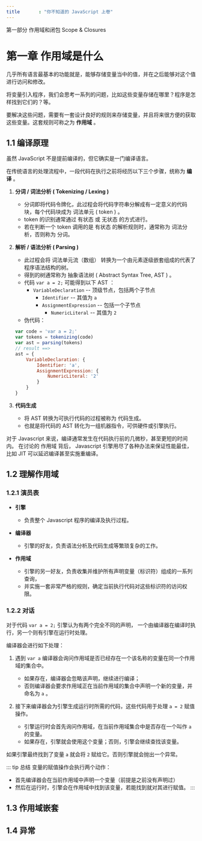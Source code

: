 ```yaml
---
title       : "你不知道的 JavaScript 上卷"
---
```


第一部分 作用域和闭包 Scope & Closures

第一章 作用域是什么
================

几乎所有语言最基本的功能就是，能够存储变量当中的值，并在之后能够对这个值进行访问和修改。

将变量引入程序，我们会思考一系列的问题，比如这些变量存储在哪里？程序是怎样找到它们的？等。

要解决这些问题，需要有一套设计良好的规则来存储变量，并且将来很方便的获取这些变量。这套规则可称之为 **作用域** 。

## 1.1 编译原理

虽然 JavaScript 不是提前编译的，但它确实是一门编译语言。

在传统语言的处理流程中，一段代码在执行之前将经历以下三个步骤，统称为 **编译** 。

1. **分词 / 词法分析 ( Tokenizing / Lexing )**

    - 分词即将代码令牌化，此过程会将代码字符串分解成有一定意义的代码块，每个代码块成为 词法单元 ( token ) 。
    - token 的识别通常通过 有状态 或 无状态 的方式进行。
    - 若在判断一个 token 调用的是 有状态 的解析规则时，通常称为 词法分析，否则称为 分词。

2. **解析 / 语法分析 ( Parsing )**

    - 此过程会将 词法单元流（数组） 转换为一个由元素逐级嵌套组成的代表了程序语法结构的树。
    - 得到的树通常称为 抽象语法树 ( Abstract Syntax Tree, AST ) 。
    - 代码 `var a = 2;` 可能得到以下 AST ：
        - `VariableDeclaration` -- 顶级节点，包括两个子节点
            - `Identifier` -- 其值为 `a`
            - `AssignmentExpression` -- 包括一个子节点
                - `NumericLiteral` -- 其值为 `2`
    - 伪代码：

    ```js
    var code = 'var a = 2;'
    var tokens = tokenizing(code)
    var ast = parsing(tokens)
    // result ==>
    ast = {
        VariableDeclaration: {
            Identifier: 'a',
            AssignmentExpression: {
                NumericLiteral: '2'
            }
        }
    }
    ```

3. **代码生成**

    - 将 AST 转换为可执行代码的过程被称为 代码生成。
    - 也就是将代码的 AST 转化为一组机器指令，可供硬件或引擎执行。

对于 Javascript 来说，编译通常发生在代码执行前的几微秒，甚至更短的时间内。
在讨论的 作用域 背后， Javascript 引擎用尽了各种办法来保证性能最佳，
比如 JIT 可以延迟编译甚至实施重编译。

## 1.2 理解作用域

### 1.2.1 演员表

- **引擎**
    - 负责整个 Javascript 程序的编译及执行过程。

- **编译器**
    - 引擎的好友，负责语法分析及代码生成等繁琐复杂的工作。

- **作用域**
    - 引擎的另一好友，负责收集并维护所有声明变量（标识符）组成的一系列查询，
    - 并实施一套非常严格的规则，确定当前执行代码对这些标识符的访问权限。

### 1.2.2 对话

对于代码 `var a = 2;` 引擎认为有两个完全不同的声明，
一个由编译器在编译时执行，另一个则有引擎在运行时处理。

编译器会进行如下处理：

1. 遇到 `var a` 编译器会询问作用域是否已经存在一个该名称的变量在同一个作用域的集合中。
    - 如果存在，编译器会忽略该声明，继续进行编译；
    - 否则编译器会要求作用域正在当前作用域的集合中声明一个新的变量，并命名为 `a` 。

2. 接下来编译器会为引擎生成运行时所需的代码，这些代码用于处理 `a = 2` 赋值操作。
    - 引擎运行时会首先询问作用域，在当前作用域集合中是否存在一个叫作 `a` 的变量。
    - 如果存在，引擎就会使用这个变量；否则，引擎会继续查找该变量。

如果引擎最终找到了变量 `a` 就会将 `2` 赋给它。否则引擎就会抛出一个异常。

::: tip 总结
变量的赋值操作会执行两个动作：

- 首先编译器会在当前作用域中声明一个变量（前提是之前没有声明过）
- 然后在运行时，引擎会在作用域中找到该变量，若能找到就对其进行赋值。
:::


## 1.3 作用域嵌套

## 1.4 异常

